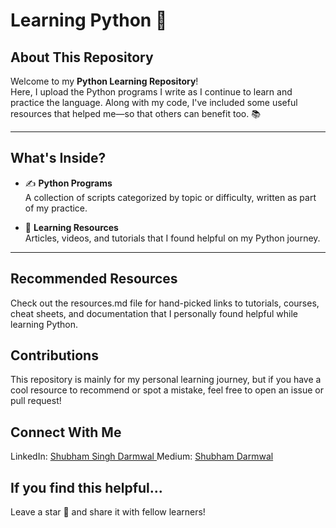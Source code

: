 # Learning Python 🐍

## About This Repository

Welcome to my **Python Learning Repository**!  
Here, I upload the Python programs I write as I continue to learn and practice the language. Along with my code, I've included some useful resources that helped me—so that others can benefit too. 📚

---

## What's Inside?

- ✍️ **Python Programs**  
  A collection of scripts categorized by topic or difficulty, written as part of my practice.

- 🔗 **Learning Resources**  
  Articles, videos, and tutorials that I found helpful on my Python journey.

---

## Recommended Resources
Check out the resources.md file for hand-picked links to tutorials, courses, cheat sheets, and documentation that I personally found helpful while learning Python.

## Contributions
This repository is mainly for my personal learning journey, but if you have a cool resource to recommend or spot a mistake, feel free to open an issue or pull request!

## Connect With Me

LinkedIn: [Shubham Singh Darmwal
](https://www.linkedin.com/in/shubhamsinghdarmwal/)
Medium: [Shubham Darmwal](https://medium.com/@sdarmwal17)

## If you find this helpful...
Leave a star 🌟 and share it with fellow learners!
